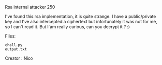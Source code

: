  Rsa internal attacker
250

I've found this rsa implementation, it is quite strange. I have a public/private key and I've also intercepted a ciphertext but infortunately it was not for me, so I can't read it. But I'am really curious, can you decrypt it ? :)

Files:

    chall.py
    output.txt

Creator : Nico

